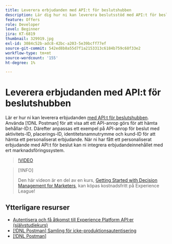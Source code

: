 ```yaml
---
title: Leverera erbjudanden med API:t för beslutshubben
description: Lär dig hur ni kan leverera beslutsstöd med API:t för beslut.
feature: Offers
role: Developer
level: Beginner
jira: KT-6819
thumbnail: 329919.jpg
exl-id: 3084c52b-adc8-42bc-a203-5e39bcff77ef
source-git-commit: 542ed8b8a55d7f1a2153313c6184b759c68f33e2
workflow-type: tm+mt
source-wordcount: '155'
ht-degree: 1%

---
```



# Leverera erbjudanden med API:t för beslutshubben

Lär er hur ni kan leverera erbjudanden [med API:t för beslutshubben](https://experienceleague.adobe.com/docs/journey-optimizer/using/offer-decisioniong/api-reference/offer-delivery/deliver-offers.html). Använda [!DNL Postman] för att visa att ett API-anrop görs för att hämta behållar-ID:t. Därefter anpassas ett exempel på API-anrop för beslut med aktivitets-ID, placerings-ID, identitetsnamnutrymme och kund-ID för att hämta ett personaliserat erbjudande. När ni har fått ett personaliserat erbjudande med API:t för beslut kan ni integrera erbjudandeinnehållet med ert marknadsföringssystem.

>[!VIDEO](https://video.tv.adobe.com/v/329919?quality=12&learn=on)

>[!INFO]
>
> Den här videon är en del av en kurs, [Getting Started with Decision Management for Marketers](https://experienceleague.adobe.com/?recommended=ExperiencePlatform-U-1-2020.1.offerdecisioning), kan köpas kostnadsfritt på Experience League!

## Ytterligare resurser

* [Autentisera och få åtkomst till Experience Platform API:er (självstudiekurs)](https://experienceleague.adobe.com/docs/platform-learn/tutorials/platform-api-authentication.html)
* [[!DNL Postman] Samling för icke-produktionsautentisering](https://github.com/adobe/experience-platform-postman-samples/tree/master/apis/ims)
* [[!DNL Postman]](https://www.postman.com/)
